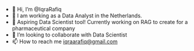 - 👋 Hi, I’m @IqraRafiq
- 👀 I am working as a Data Analyst in the Netherlands. 
- 🌱 Aspiring Data Scientist tool! Currently working on RAG to create for a pharmaceutical company
- 💞️ I’m looking to collaborate with Data Scientist
- 📫 How to reach me iqraarafiq@gmail.com


<!---
IqraRafiq213/IqraRafiq213 is a ✨ special ✨ repository because its `README.md` (this file) appears on your GitHub profile.
You can click the Preview link to take a look at your changes.
--->
